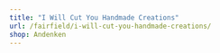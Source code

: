 ```yaml
---
title: "I Will Cut You Handmade Creations"
url: /fairfield/i-will-cut-you-handmade-creations/
shop: Andenken
---
```

